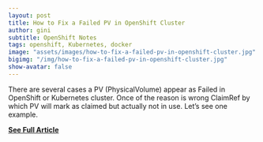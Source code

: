 ```yaml
---
layout: post
title: How to Fix a Failed PV in OpenShift Cluster
author: gini
subtitle: OpenShift Notes
tags: openshift, Kubernetes, docker
image: "assets/images/how-to-fix-a-failed-pv-in-openshift-cluster.jpg"
bigimg: "/img/how-to-fix-a-failed-pv-in-openshift-cluster.jpg"
show-avatar: false
---
```


There are several cases a PV (PhysicalVolume) appear as Failed in OpenShift or Kubernetes cluster. Once of the reason is wrong ClaimRef by which PV will mark as claimed but actually not in use. Let’s see one example.

**[See Full Article](https://www.techbeatly.com/2018/11/how-to-fix-a-failed-pv-in-openshift-cluster.html/)**
